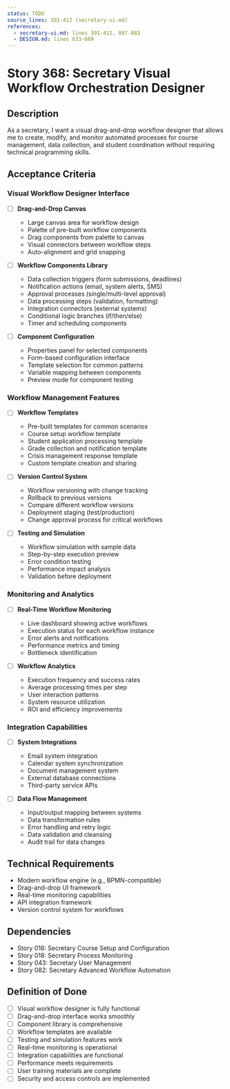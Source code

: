 ```yaml
---
status: TODO
source_lines: 391-412 (secretary-ui.md)
references:
  - secretary-ui.md: lines 391-412, 867-883
  - DESIGN.md: lines 633-669
---
```


# Story 368: Secretary Visual Workflow Orchestration Designer

## Description
As a secretary, I want a visual drag-and-drop workflow designer that allows me to create, modify, and monitor automated processes for course management, data collection, and student coordination without requiring technical programming skills.

## Acceptance Criteria

### Visual Workflow Designer Interface
- [ ] **Drag-and-Drop Canvas**
  - Large canvas area for workflow design
  - Palette of pre-built workflow components
  - Drag components from palette to canvas
  - Visual connectors between workflow steps
  - Auto-alignment and grid snapping

- [ ] **Workflow Components Library**
  - Data collection triggers (form submissions, deadlines)
  - Notification actions (email, system alerts, SMS)
  - Approval processes (single/multi-level approval)
  - Data processing steps (validation, formatting)
  - Integration connectors (external systems)
  - Conditional logic branches (if/then/else)
  - Timer and scheduling components

- [ ] **Component Configuration**
  - Properties panel for selected components
  - Form-based configuration interface
  - Template selection for common patterns
  - Variable mapping between components
  - Preview mode for component testing

### Workflow Management Features
- [ ] **Workflow Templates**
  - Pre-built templates for common scenarios
  - Course setup workflow template
  - Student application processing template
  - Grade collection and notification template
  - Crisis management response template
  - Custom template creation and sharing

- [ ] **Version Control System**
  - Workflow versioning with change tracking
  - Rollback to previous versions
  - Compare different workflow versions
  - Deployment staging (test/production)
  - Change approval process for critical workflows

- [ ] **Testing and Simulation**
  - Workflow simulation with sample data
  - Step-by-step execution preview
  - Error condition testing
  - Performance impact analysis
  - Validation before deployment

### Monitoring and Analytics
- [ ] **Real-Time Workflow Monitoring**
  - Live dashboard showing active workflows
  - Execution status for each workflow instance
  - Error alerts and notifications
  - Performance metrics and timing
  - Bottleneck identification

- [ ] **Workflow Analytics**
  - Execution frequency and success rates
  - Average processing times per step
  - User interaction patterns
  - System resource utilization
  - ROI and efficiency improvements

### Integration Capabilities
- [ ] **System Integrations**
  - Email system integration
  - Calendar system synchronization
  - Document management system
  - External database connections
  - Third-party service APIs

- [ ] **Data Flow Management**
  - Input/output mapping between systems
  - Data transformation rules
  - Error handling and retry logic
  - Data validation and cleansing
  - Audit trail for data changes

## Technical Requirements
- Modern workflow engine (e.g., BPMN-compatible)
- Drag-and-drop UI framework
- Real-time monitoring capabilities
- API integration framework
- Version control system for workflows

## Dependencies
- Story 016: Secretary Course Setup and Configuration
- Story 018: Secretary Process Monitoring
- Story 043: Secretary User Management
- Story 082: Secretary Advanced Workflow Automation

## Definition of Done
- [ ] Visual workflow designer is fully functional
- [ ] Drag-and-drop interface works smoothly
- [ ] Component library is comprehensive
- [ ] Workflow templates are available
- [ ] Testing and simulation features work
- [ ] Real-time monitoring is operational
- [ ] Integration capabilities are functional
- [ ] Performance meets requirements
- [ ] User training materials are complete
- [ ] Security and access controls are implemented